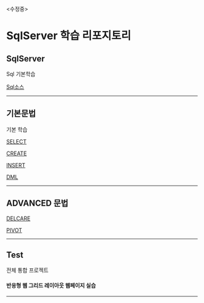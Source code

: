 <수정중>
# SqlServer 학습 리포지토리

## SqlServer
Sql 기본학습

[Sql소스](https://github.com/vustkdgus/StudySqlServer)


-------------------

## 기본문법
기본 학습

[SELECT](https://github.com/vustkdgus/StudySqlServer/blob/main/06_Tsql/21020803_select_query.sql)

[CREATE](https://github.com/vustkdgus/StudySqlServer/blob/main/06_Tsql/21020801_create_database_table_query.sql)

[INSERT](https://github.com/vustkdgus/StudySqlServer/blob/main/06_Tsql/21020802_insert_data_query.sql)

[DML](https://github.com/vustkdgus/StudySqlServer/blob/main/06_Tsql/21020804_SIDU_query.sql)

-------------------

## ADVANCED 문법

[DELCARE](https://github.com/vustkdgus/StudySqlServer/blob/main/06_Tsql/21020805_DECLARE_query.sql)

[PIVOT](https://github.com/vustkdgus/StudySqlServer/blob/main/07_Tsql_adv/210209_02_pivot_query.sql)


-------------------

## Test
전체 통합 프로젝트 <br>


#### 반응형 웹 그리드 레이아웃 웹페이지 실습

-------------------
